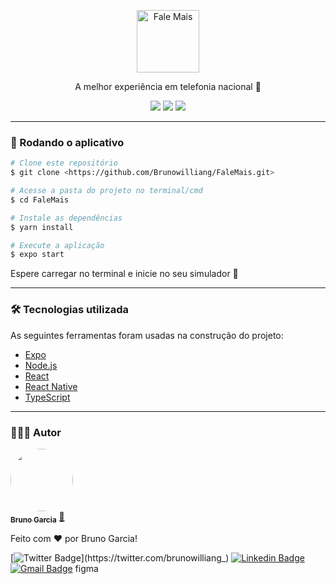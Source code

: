 <p align="center">
    <img src="https://www.goagenda.app/wp-content/uploads/2021/06/icon_vertical.png" height="100px" alt="Fale Mais" />
  </a>
</p>

<p align="center">A melhor experiência em telefonia nacional 🚀</p>

<div align="center">
  <img src="https://img.shields.io/static/v1?label=Expo&message=~41.0.1&color=FF872C&style=for-the-badge&logo=expo"/>
  <img src="https://img.shields.io/static/v1?label=ReactNative&message=~41.0.1&color=FF872C&style=for-the-badge&logo=react"/>
  <img src="https://img.shields.io/static/v1?label=License&message=MIT&color=FF872C&style=for-the-badge"/>
</div>

---

### 🎲 Rodando o aplicativo

```bash
# Clone este repositório
$ git clone <https://github.com/Brunowilliang/FaleMais.git>

# Acesse a pasta do projeto no terminal/cmd
$ cd FaleMais

# Instale as dependências
$ yarn install

# Execute a aplicação
$ expo start

```

Espere carregar no terminal e inicie no seu simulador 🚀

---

### 🛠 Tecnologias utilizada

As seguintes ferramentas foram usadas na construção do projeto:

- [Expo](https://expo.io/)
- [Node.js](https://nodejs.org/en/)
- [React](https://pt-br.reactjs.org/)
- [React Native](https://reactnative.dev/)
- [TypeScript](https://www.typescriptlang.org/)

---

### 🙋🏼‍♂️ Autor

<a href="https://linkedin.com/in/brunowilliang">
 <img style="border-radius: 50%;" src="https://avatars.githubusercontent.com/u/41432581?v=4" width="100px;" alt=""/>
 <br />
 <sub><b>Bruno Garcia</b></sub></a> <a href="https://linkedin.com/in/brunowilliang" title="Bruno Garcia">🚀</a>

Feito com ❤️ por Bruno Garcia!

[![Twitter Badge](https://img.shields.io/badge/-@brunowilliang_-1ca0f1?style=flat-square&labelColor=1ca0f1&logo=twitter&logoColor=white&link=https://twitter.com/brunowilliang_)](https://twitter.com/brunowilliang_) [![Linkedin Badge](https://img.shields.io/badge/-Bruno-blue?style=flat-square&logo=Linkedin&logoColor=white&link=https://www.linkedin.com/in/brunowilliang/)](https://www.linkedin.com/in/brunowilliang/)
[![Gmail Badge](https://img.shields.io/badge/-brunowilliang@icloud.com-c14438?style=flat-square&logo=Gmail&logoColor=white&link=mailto:brunowilliang@icloud.com)](mailto:tgmarinho@gmail.com)
figma

